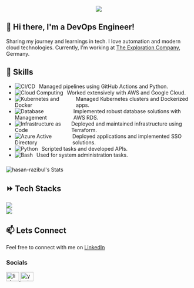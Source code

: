 <p align="center">
  <!-- Typing SVG by DenverCoder1 - https://github.com/DenverCoder1/readme-typing-svg -->
  <a href="https://github.com/DenverCoder1/readme-typing-svg">
    <img src="https://readme-typing-svg.demolab.com/?lines=Devops%20engineer;3%2B%20years%20of%20coding%20experience;Always%20learning%20new%20things&font=Fira%20Code&center=true&width=440&height=45&color=f75c7e&vCenter=true&pause=1000&size=22" /></a>
</p>

## 👋 Hi there, I'm a DevOps Engineer!

Sharing my journey and learnings in tech. I love automation and modern cloud technologies.
Currently, I'm working at [The Exploration Company](https://www.exploration.space/nyx), Germany.

## 🚀 Skills

- <div style="display: flex; align-items: center;"><img alt="CI/CD" src="https://img.shields.io/badge/-CI/CD-05122A?style=flat&logo=github-actions" /> <span style="margin-left: 10px;">Managed pipelines using GitHub Actions and Python.</span></div>
- <div style="display: flex; align-items: center;"><img alt="Cloud Computing" src="https://img.shields.io/badge/-Cloud%20Computing-05122A?style=flat&logo=amazon-aws" /> <span style="margin-left: 10px;">Worked extensively with AWS and Google Cloud.</span></div>
- <div style="display: flex; align-items: center;"><img alt="Kubernetes and Docker" src="https://img.shields.io/badge/-Kubernetes%20|%20Docker-05122A?style=flat&logo=kubernetes" /> <span style="margin-left: 10px;">Managed Kubernetes clusters and Dockerized apps.</span></div>
- <div style="display: flex; align-items: center;"><img alt="Database Management" src="https://img.shields.io/badge/-Database%20Management-05122A?style=flat&logo=mysql" /> <span style="margin-left: 10px;">Implemented robust database solutions with AWS RDS.</span></div>
- <div style="display: flex; align-items: center;"><img alt="Infrastructure as Code" src="https://img.shields.io/badge/-Infrastructure%20as%20Code-05122A?style=flat&logo=terraform" /> <span style="margin-left: 10px;">Deployed and maintained infrastructure using Terraform.</span></div>
- <div style="display: flex; align-items: center;"><img alt="Azure Active Directory" src="https://img.shields.io/badge/-Azure%20Active%20Directory-05122A?style=flat&logo=microsoft-azure" /> <span style="margin-left: 10px;">Deployed applications and implemented SSO solutions.</span></div>
- <div style="display: flex; align-items: center;"><img alt="Python" src="https://img.shields.io/badge/-Python-05122A?style=flat&logo=python" /> <span style="margin-left: 10px;">Scripted tasks and developed APIs.</span></div>
- <div style="display: flex; align-items: center;"><img alt="Bash" src="https://img.shields.io/badge/-Bash-05122A?style=flat&logo=gnu-bash" /> <span style="margin-left: 10px;">Used for system administration tasks.</span></div>



###

![hasan-razibul's Stats](https://github-readme-stats-tau-blush.vercel.app/api?username=hasan-razibul&theme=vue-dark&show_icons=true&hide_border=true&include_all_commits=true&rank_icon=github&border_radius=10&custom_title="Growing_Slowly")

## ⏩️ Tech Stacks
<div align="left">
    <img src="https://skillicons.dev/icons?i=python,aws,terraform,docker,kubernetes,github,githubactions" /><br>
    <img src="https://skillicons.dev/icons?i=linux,prometheus,grafana,mongodb,postgres" /><br>
</div>

## 📫 Lets Connect

Feel free to connect with me on [LinkedIn](https://www.linkedin.com/in/razibul-hasan/)
<h3 align="left"></h3>


### Socials

<div align="left">
  <a href="https://www.linkedin.com/in/razibul-hasan/">
    <img src="https://raw.githubusercontent.com/maurodesouza/profile-readme-generator/master/src/assets/icons/social/linkedin/default.svg" width="35" height="25" alt="linkedin logo"  />
  </a>
  <a href="https://www.youtube.com/channel/devkube/">
    <img src="https://raw.githubusercontent.com/maurodesouza/profile-readme-generator/master/src/assets/icons/social/youtube/default.svg" width="35" height="25" alt="youtube logo"  />
  </a>
</div>
